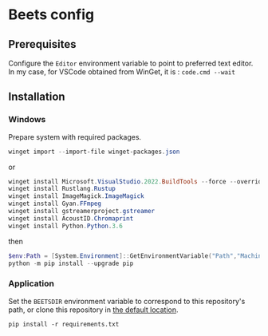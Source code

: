 # Beets config

## Prerequisites

Configure the `Editor` environment variable to point to preferred text editor.
In my case, for VSCode obtained from WinGet, it is : `code.cmd --wait`

## Installation

### Windows

Prepare system with required packages.

```powershell
winget import --import-file winget-packages.json
```

or

```powershell
winget install Microsoft.VisualStudio.2022.BuildTools --force --override "--wait --passive --add Microsoft.VisualStudio.Component.VC.Tools.x86.x64 --add Microsoft.VisualStudio.Component.Windows11SDK.22000" # https://stackoverflow.com/a/55053709
winget install Rustlang.Rustup
winget install ImageMagick.ImageMagick
winget install Gyan.FFmpeg
winget install gstreamerproject.gstreamer
winget install AcoustID.Chromaprint
winget install Python.Python.3.6
```

then

```powershell
$env:Path = [System.Environment]::GetEnvironmentVariable("Path","Machine") + ";" + [System.Environment]::GetEnvironmentVariable("Path","User")
python -m pip install --upgrade pip
```

### Application

Set the `BEETSDIR` environment variable to correspond to this repository's path, or clone this repository in [the default location](https://docs.beets.io/en/latest/reference/config.html#id133).

```shell
pip install -r requirements.txt
```
